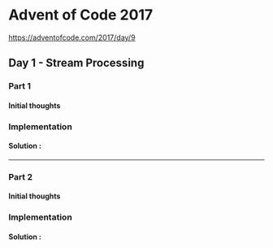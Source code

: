 ﻿# Advent of Code 2017
https://adventofcode.com/2017/day/9
## Day 1 - Stream Processing

### Part 1
#### Initial thoughts


### Implementation


#### Solution : 
---
### Part 2
#### Initial thoughts


### Implementation



#### Solution : 
